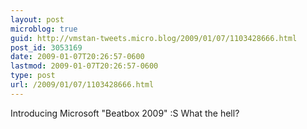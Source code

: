 ```yaml
---
layout: post
microblog: true
guid: http://vmstan-tweets.micro.blog/2009/01/07/1103428666.html
post_id: 3053169
date: 2009-01-07T20:26:57-0600
lastmod: 2009-01-07T20:26:57-0600
type: post
url: /2009/01/07/1103428666.html
---
```

Introducing Microsoft "Beatbox 2009" :S What the hell?
